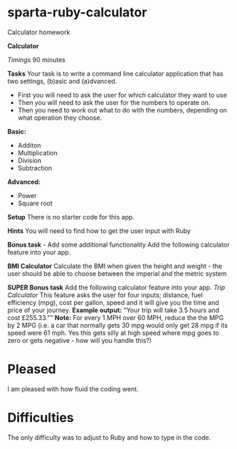 # sparta-ruby-calculator
Calculator homework

**Calculator**

*Timings*
90 minutes

**Tasks**
Your task is to write a command line calculator application that has two settings, (b)asic and (a)dvanced.
- First you will need to ask the user for which calculator they want to use
- Then you will need to ask the user for the numbers to operate on.
- Then you need to work out what to do with the numbers, depending on what operation they choose.

**Basic:**
  - Additon
  - Multiplication
  - Division
  - Subtraction

**Advanced:**
  - Power
  - Square root

**Setup**
There is no starter code for this app.

**Hints**
You will need to find how to get the user input with Ruby

**Bonus task** - Add some additional functionality
Add the following calculator feature into your app.

**BMI Calculator**
Calculate the BMI when given the height and weight - the user should be able to choose between the imperial and the metric system

**SUPER Bonus task**
Add the following calculator feature into your app.
*Trip Calculator*
This feature asks the user for four inputs; distance, fuel efficiency (mpg), cost per gallon, speed and it will give you the time and price of your journey.
**Example output:** "Your trip will take 3.5 hours and cost £255.33.""
**Note:** For every 1 MPH over 60 MPH, reduce the the MPG by 2 MPG (i.e. a car that normally gets 30 mpg would only get 28 mpg if its speed were 61 mph. Yes this gets silly at high speed where mpg goes to zero or gets negative - how will you handle this?)

# Pleased

I am pleased with how fluid the coding went.

# Difficulties
The only difficulty was to adjust to Ruby and how to type in the code.

